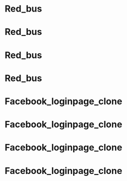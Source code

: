 # Red_bus
# Red_bus
# Red_bus
# Red_bus
# Facebook_loginpage_clone
# Facebook_loginpage_clone
# Facebook_loginpage_clone
# Facebook_loginpage_clone
